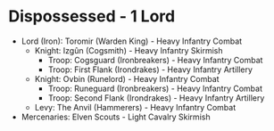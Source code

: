 # Dispossessed - 1 Lord

- Lord (Iron): Toromir (Warden King) - Heavy Infantry Combat
	- Knight: Izgûn (Cogsmith) - Heavy Infantry Skirmish
		- Troop: Cogsguard (Ironbreakers) - Heavy Infantry Combat
		- Troop: First Flank (Irondrakes) - Heavy Infantry Artillery
	- Knight: Ovbin (Runelord) - Heavy Infantry Combat
		- Troop: Runeguard (Ironbreakers) - Heavy Infantry Combat
		- Troop: Second Flank (Irondrakes) - Heavy Infantry Artillery
	- Levy: The Anvil (Hammerers) - Heavy Infantry Combat
- Mercenaries: Elven Scouts - Light Cavalry Skirmish
